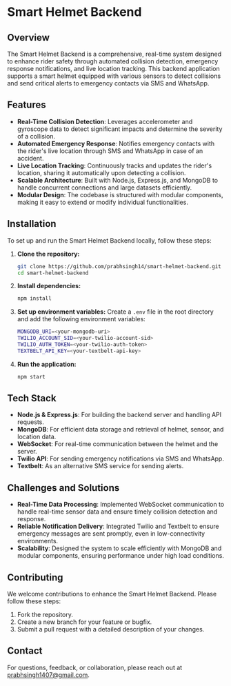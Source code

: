 # Smart Helmet Backend

## Overview

The Smart Helmet Backend is a comprehensive, real-time system designed to enhance rider safety through automated collision detection, emergency response notifications, and live location tracking. This backend application supports a smart helmet equipped with various sensors to detect collisions and send critical alerts to emergency contacts via SMS and WhatsApp.

## Features

- **Real-Time Collision Detection**: Leverages accelerometer and gyroscope data to detect significant impacts and determine the severity of a collision.
- **Automated Emergency Response**: Notifies emergency contacts with the rider's live location through SMS and WhatsApp in case of an accident.
- **Live Location Tracking**: Continuously tracks and updates the rider's location, sharing it automatically upon detecting a collision.
- **Scalable Architecture**: Built with Node.js, Express.js, and MongoDB to handle concurrent connections and large datasets efficiently.
- **Modular Design**: The codebase is structured with modular components, making it easy to extend or modify individual functionalities.

## Installation

To set up and run the Smart Helmet Backend locally, follow these steps:

1. **Clone the repository:**
   ```bash
   git clone https://github.com/prabhsingh14/smart-helmet-backend.git
   cd smart-helmet-backend
   ```

2. **Install dependencies:**
   ```bash
   npm install
   ```

3. **Set up environment variables:**
   Create a `.env` file in the root directory and add the following environment variables:
   ```bash
   MONGODB_URI=<your-mongodb-uri>
   TWILIO_ACCOUNT_SID=<your-twilio-account-sid>
   TWILIO_AUTH_TOKEN=<your-twilio-auth-token>
   TEXTBELT_API_KEY=<your-textbelt-api-key>
   ```

4. **Run the application:**
   ```bash
   npm start
   ```

## Tech Stack

- **Node.js & Express.js**: For building the backend server and handling API requests.
- **MongoDB**: For efficient data storage and retrieval of helmet, sensor, and location data.
- **WebSocket**: For real-time communication between the helmet and the server.
- **Twilio API**: For sending emergency notifications via SMS and WhatsApp.
- **Textbelt**: As an alternative SMS service for sending alerts.

## Challenges and Solutions

- **Real-Time Data Processing**: Implemented WebSocket communication to handle real-time sensor data and ensure timely collision detection and response.
- **Reliable Notification Delivery**: Integrated Twilio and Textbelt to ensure emergency messages are sent promptly, even in low-connectivity environments.
- **Scalability**: Designed the system to scale efficiently with MongoDB and modular components, ensuring performance under high load conditions.

## Contributing

We welcome contributions to enhance the Smart Helmet Backend. Please follow these steps:

1. Fork the repository.
2. Create a new branch for your feature or bugfix.
3. Submit a pull request with a detailed description of your changes.

## Contact

For questions, feedback, or collaboration, please reach out at [prabhsingh1407@gmail.com](mailto:prabhsingh1407l@gmail.com).
